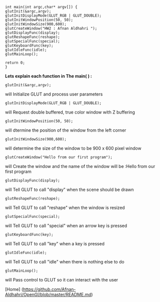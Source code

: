     
    int main(int argc,char* argv[]) {
    glutInit(&argc,argv);
    glutInitDisplayMode(GLUT_RGB | GLUT_DOUBLE);
    glutInitWindowPosition(50, 50);
    glutInitWindowSize(900,600);
    glutCreateWindow("HW2 : Afnan Aldhahri ");
    glutDisplayFunc(display);
    glutReshapeFunc(reshape);
    glutSpecialFunc(special);
    glutKeyboardFunc(key);
    glutIdleFunc(idle);
    glutMainLoop();
    
    return 0;
    }

**Lets explain each function in The main( ) :**

    glutInit(&argc,argv); 
will Initialize GLUT and process user parameters
     
     
    glutInitDisplayMode(GLUT_RGB | GLUT_DOUBLE);  
will Request double buffered, true color window with Z buffering
    
    glutInitWindowPosition(50, 50);
will dtermine the position of the window from the left corner 

    glutInitWindowSize(900,600);  
will determine the size of the window to be 900 x 600 pixel window
    
    glutCreateWindow("Hello from our first program");
will Create the window and the name of the window will be :Hello from our first program
    
    
    glutDisplayFunc(display); 
will Tell GLUT to call "display" when the scene should be drawn
    
    glutReshapeFunc(reshape); 
will Tell GLUT to call "reshape" when the window is resized

    glutSpecialFunc(special); 
will Tell GLUT to call "special" when an arrow key is pressed

    
    glutKeyboardFunc(key); 
will Tell GLUT to call "key" when a key is pressed
    
    
    glutIdleFunc(idle); 
will Tell GLUT to call "idle" when there is nothing else to do
    
    glutMainLoop();  
will Pass control to GLUT so it can interact with the user

[Home] (https://github.com/Afnan-Aldhahri/OpenGl/blob/master/README.md)
